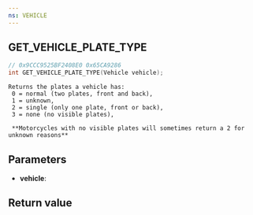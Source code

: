 ```yaml
---
ns: VEHICLE
---
```

## GET_VEHICLE_PLATE_TYPE

```c
// 0x9CCC9525BF2408E0 0x65CA9286
int GET_VEHICLE_PLATE_TYPE(Vehicle vehicle);
```

```
Returns the plates a vehicle has:
 0 = normal (two plates, front and back),
 1 = unknown,
 2 = single (only one plate, front or back),
 3 = none (no visible plates),
 
 **Motorcycles with no visible plates will sometimes return a 2 for unknown reasons**
```

## Parameters
* **vehicle**: 

## Return value
